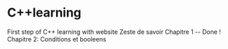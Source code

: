 # C++learning
First step of C++ learning with website Zeste de savoir
Chapitre 1 -- Done !
Chapitre 2: Conditions et booleens
